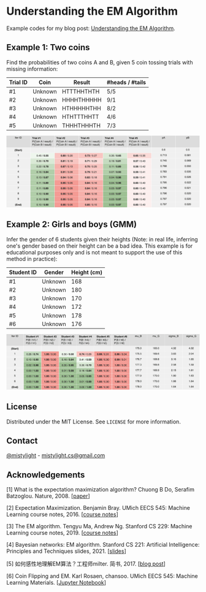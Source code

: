 # Understanding the EM Algorithm

Example codes for my blog post: [Understanding the EM Algorithm](https://mistylight.github.io/posts/20115/).

## Example 1: Two coins
Find the probabilities of two coins A and B, given 5 coin tossing trials with missing information:

| Trial ID | Coin    | Result     | \#heads / \#tails |
| -------- | ------- | ---------- | ----------------- |
| #1       | Unknown | HTTTHHTHTH | 5/5               |
| #2       | Unknown | HHHHTHHHHH | 9/1               |
| #3       | Unknown | HTHHHHHTHH | 8/2               |
| #4       | Unknown | HTHTTTHHTT | 4/6               |
| #5       | Unknown | THHHTHHHTH | 7/3               |

![Screen Shot 2021-08-23 at 12.16.15 AM](https://raw.githubusercontent.com/mistylight/picbed/main/Hexo/2021_08_23_ANpC4XhsQGvDRdL.png)

## Example 2: Girls and boys (GMM)
Infer the gender of 6 students given their heights (Note: in real life, inferring one's gender based on their height can be a bad idea. This example is for educational purposes only and is not meant to support the use of this method in practice):

| Student ID | Gender  | Height (cm) |
| ---------- | ------- | ----------- |
| #1         | Unknown | 168         |
| #2         | Unknown | 180         |
| #3         | Unknown | 170         |
| #4         | Unknown | 172         |
| #5         | Unknown | 178         |
| #6         | Unknown | 176         |

![Screen Shot 2021-08-23 at 9.13.02 PM](https://raw.githubusercontent.com/mistylight/picbed/main/Hexo/2021_08_24_jspXEMbLyJvAogY.png)

## License

Distributed under the MIT License. See `LICENSE` for more information.

## Contact

[@mistylight](https://github.com/mistylight) - mistylight.cs@gmail.com

## Acknowledgements

[1] What is the expectation maximization algorithm? Chuong B Do, Serafim Batzoglou. Nature, 2008. [[paper](https://www.nature.com/articles/nbt1406.pdf)] 

[2] Expectation Maximization. Benjamin Bray. UMich EECS 545: Machine Learning course notes, 2016. [[course notes](https://github.com/thejakeyboy/umich-eecs545-lectures/blob/master/lecture16_clustering-mixtures-em/eecs545_expectation-maximization-notes.pdf)]

[3] The EM algorithm. Tengyu Ma, Andrew Ng. Stanford CS 229: Machine Learning course notes, 2019. [[course notes](http://cs229.stanford.edu/notes2020spring/cs229-notes8.pdf)]

[4] Bayesian networks: EM algorithm. Stanford CS 221: Artificial Intelligence: Principles and Techniques slides, 2021. [[slides](https://stanford-cs221.github.io/spring2021-extra/modules/bayesian-networks/em-algorithm.pdf)] 

[5] 如何感性地理解EM算法？工程师milter. 简书, 2017. [[blog post](https://www.jianshu.com/p/1121509ac1dc)]

[6] Coin Flipping and EM. Karl Rosaen, chansoo. UMich EECS 545: Machine Learning Materials. [[Jupyter Notebook](https://nbviewer.jupyter.org/github/eecs445-f16/umich-eecs445-f16/blob/master/handsOn_lecture17_clustering-mixtures-em/handsOn_lecture17_clustering-mixtures-em.ipynb#Problem:-implement-EM-for-Coin-Flips)]